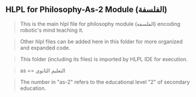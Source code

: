 ## HLPL for Philosophy-As-2 Module (الفلسفة)
>This is the main hlpl file for philosophy module (الفلسفة) encoding robotic's mind teaching it.

>Other hlpl files can be added here in this folder for more organized and expanded code.

>This folder (including its files) is imported by HLPL IDE for execution.

>as == التعليم الثانوي

>The number in "as-2" refers to the educational level "2" of secondary education.
